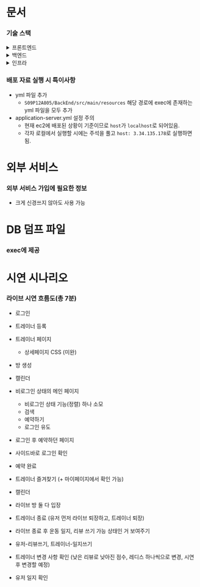 # 문서
### 기술 스택
<details>
<summary>프론트엔드</summary>
<div markdown="1">

|스택명|버전|비고|
|:---:|:---:|:---:|
|React	|18.2.0	latest||
|React-Router|	6.4	||
|Node.js|	18.17.0	LTS||
|TypeScript|	4.9.5	||
|Redu|	4.2.1	||
|Axios|	1.4.0	||
|openvidu-browser|	2.28.0	||
|React-Redux|	8.1.1	||
|Redux-js-tookit|	1.9.5	||
|mui|||

</div>
</details>

<details>
<summary>백엔드</summary>
<div markdown="1">

|스택명	|버전|	설명|
|:---:|:---:|:---:|
|Spring Boot|	3.0.8	|oAuth2, Security, Validation, Web, Websocket|
|Java	|openjdk 17.0.7 2023-04-18 LTS	||
|spring data jpa|	3.0.8	||
|Mapstruct	|1.4.2.Final	|Mapper 사용을 위한 라이브러리|
|dependency-management|	1.1.0	||
|asciidoctor|	3.3.2	||
|lombok|1.18.22	||
|lombok-mapstruct-binding|	0.2.0|	Lombok - MapStruct Binding|
|mariadb-java-client|	2.7.3	|MariaDB 드라이버|
|spring-restdocs-mockmvc|	3.0.0	||
|jjwt|	0.11.5	|JWT 사용 라이브러리|
|spring-boot-starter-data-redis|	3.1.2	|Redis|
|lettuce-core|	6.2.4.RELEASE	|Redis 사용을 위한 Client|
|spring-cloud-starter-aws|	2.2.6.RELEASE	|AWS S3 사용|
|jaxb-api|	2.3.1	|Java → XML|
|IntelliJ|Ultimate 2023.1||

</div>
</details>

<details>
<summary>인프라</summary>
<div markdown="1">

|스택명|	버전|
|:---:|:---:|
|AWS ec2	|Ubuntu 20.04 LTS|
|AWS RDS (MariaDB)	|10.6.14|
|Docker	|24.0.5|
|Docker compose	|v2.20.2|
|Nginx	|1.18.0|

</div>
</details>

### 배포 자료 실행 시 특이사항
- yml 파일 추가
  - `S09P12A805/BackEnd/src/main/resources` 해당 경로에 exec에 존재하는 yml 파일을 모두 추가
- application-server.yml 설정 주의
  - 현재 ec2에 배포된 상황이 기준이므로 `host`가 `localhost`로 되어있음.
  - 각자 로컬에서 실행할 시에는 주석을 풀고 `host: 3.34.135.178`로 실행하면 됨.

# 외부 서비스
### 외부 서비스 가입에 필요한 정보
- 크게 신경쓰지 않아도 사용 가능

# DB 덤프 파일
### exec에 제공

# 시연 시나리오
### 라이브 시연 흐름도(총 7분)

- 로그인
- 트레이너 등록
- 트레이너 페이지
    - 상세페이지 CSS (미완)
- 방 생성
- 캘린더

- 비로그인 상태의 메인 페이지
    - 비로그인 상태 기능(정렬) 하나 소모
    - 검색
    - 예약하기
    - 로그인 유도
- 로그인 후 예약하던 페이지
- 사이드바로 로그인 확인
- 예약 완료
- 트레이너 즐겨찾기 (+ 마이페이지에서 확인 가능)
- 캘린더

- 라이브 방 둘 다 입장
- 트레이너 종료 (유저 먼저 라이브 퇴장하고, 트레이너 퇴장)
- 라이브 종료 후 운동 일지, 리뷰 쓰기 가능 상태인 거 보여주기
- 유저-리뷰쓰기, 트레이너-일지쓰기
- 트레이너 변경 사항 확인 (낮은 리뷰로 낮아진 점수, 레디스 하나씩으로 변경, 시연 후 변경할 예정)
- 유저 일지 확인
